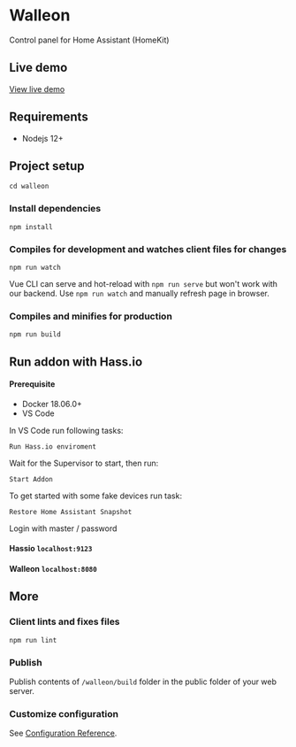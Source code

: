 # Walleon
Control panel for Home Assistant (HomeKit)

## Live demo
[View live demo](https://demo.walleon.io)

## Requirements
* Nodejs 12+

## Project setup
```
cd walleon
```

### Install dependencies
```
npm install
```

### Compiles for development and watches client files for changes
```
npm run watch
```

Vue CLI can serve and hot-reload with `npm run serve` but won't work with our backend. Use `npm run watch` and manually refresh page in browser.

### Compiles and minifies for production
```
npm run build
```

## Run addon with Hass.io
#### Prerequisite
* Docker 18.06.0+
* VS Code

In VS Code run following tasks:

```
Run Hass.io enviroment
```
Wait for the Supervisor to start, then run:
```
Start Addon
```

To get started with some fake devices run task:
```
Restore Home Assistant Snapshot
```
Login with master / password

#### Hassio `localhost:9123`
#### Walleon `localhost:8080`

## More
### Client lints and fixes files
```
npm run lint
```

### Publish
Publish contents of `/walleon/build` folder in the public folder of your web server.

### Customize configuration
See [Configuration Reference](https://cli.vuejs.org/config/).
